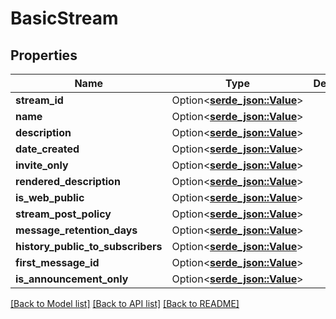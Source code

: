 # BasicStream

## Properties

Name | Type | Description | Notes
------------ | ------------- | ------------- | -------------
**stream_id** | Option<[**serde_json::Value**](.md)> |  | [optional]
**name** | Option<[**serde_json::Value**](.md)> |  | [optional]
**description** | Option<[**serde_json::Value**](.md)> |  | [optional]
**date_created** | Option<[**serde_json::Value**](.md)> |  | [optional]
**invite_only** | Option<[**serde_json::Value**](.md)> |  | [optional]
**rendered_description** | Option<[**serde_json::Value**](.md)> |  | [optional]
**is_web_public** | Option<[**serde_json::Value**](.md)> |  | [optional]
**stream_post_policy** | Option<[**serde_json::Value**](.md)> |  | [optional]
**message_retention_days** | Option<[**serde_json::Value**](.md)> |  | [optional]
**history_public_to_subscribers** | Option<[**serde_json::Value**](.md)> |  | [optional]
**first_message_id** | Option<[**serde_json::Value**](.md)> |  | [optional]
**is_announcement_only** | Option<[**serde_json::Value**](.md)> |  | [optional]

[[Back to Model list]](../README.md#documentation-for-models) [[Back to API list]](../README.md#documentation-for-api-endpoints) [[Back to README]](../README.md)


